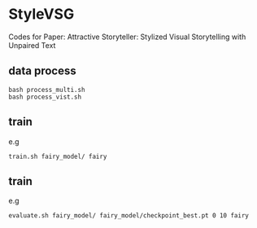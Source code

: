 # StyleVSG
Codes for Paper: Attractive Storyteller: Stylized Visual Storytelling with Unpaired Text

## data process
```
bash process_multi.sh
bash process_vist.sh
```

## train
e.g
```
train.sh fairy_model/ fairy
```

## train
e.g
```
evaluate.sh fairy_model/ fairy_model/checkpoint_best.pt 0 10 fairy 
```
